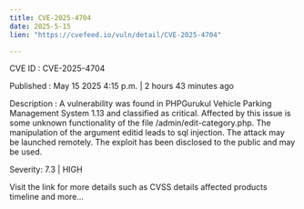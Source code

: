 ```yaml
---
title: CVE-2025-4704
date: 2025-5-15
lien: "https://cvefeed.io/vuln/detail/CVE-2025-4704"

---
```


CVE ID : CVE-2025-4704

Published :  May 15
2025
4:15 p.m. | 2 hours
43 minutes ago

Description : A vulnerability was found in PHPGurukul Vehicle Parking Management System 1.13 and classified as critical. Affected by this issue is some unknown functionality of the file /admin/edit-category.php. The manipulation of the argument editid leads to sql injection. The attack may be launched remotely. The exploit has been disclosed to the public and may be used.

Severity: 7.3 | HIGH

Visit the link for more details
such as CVSS details
affected products
timeline
and more...
